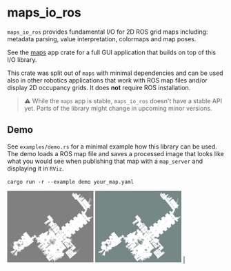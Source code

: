 # maps_io_ros

`maps_io_ros` provides fundamental I/O for 2D ROS grid maps including: metadata parsing, value interpretation, colormaps and map poses.

See the [maps](https://crates.io/crates/maps) app crate for a full GUI application that builds on top of this I/O library.

This crate was split out of `maps` with minimal dependencies and can be used also in other robotics applications that work with ROS map files and/or display 2D occupancy grids. It does __not__ require ROS installation.

> ⚠️ While the `maps` app is stable, `maps_io_ros` doesn't have a stable API yet.
> Parts of the library might change in upcoming minor versions.

## Demo

See `examples/demo.rs` for a minimal example how this library can be used. The demo loads a ROS map file and saves a processed image that looks like what you would see when publishing that map with a `map_server` and displaying it in `RViz`.

```
cargo run -r --example demo your_map.yaml
```
<img width=200 src="doc/orig.png" />
<img width=200 src="doc/proc.png" /> |

